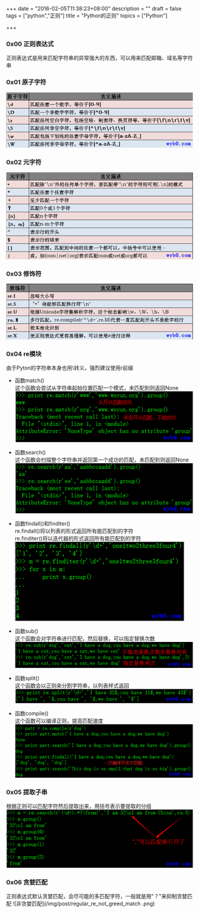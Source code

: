 +++
date = "2016-02-05T11:38:23+08:00"
description = ""
draft = false
tags = ["python","正则"]
title = "Python的正则"
topics = ["Python"]

+++

### 0x00 正则表达式
正则表达式是用来匹配字符串的异常强大的东西，可以用来匹配邮箱、域名等字符串

### 0x01 原子字符
![正则的原子字符](/img/post/regular_atomic_character.png)

### 0x02 元字符
![正则的元字符](/img/post/regular_metacharacters.png)

### 0x03 修饰符
![正则的修饰符](/img/post/regular_modifier.png)

### 0x04 re模块
由于Pyton的字符串本身也用\转义，强烈建议使用r前缀

* 函数match()  
这个函数会尝试从字符串起始位置匹配一个模式，未匹配到则返回None
![re模块的match函数](/img/post/regular_re_match.png)

* 函数search()  
这个函数会扫描整个字符串并返回第一个成功的匹配，未匹配到则返回None
![re模块的match函数](/img/post/regular_re_search.png)

* 函数findall()和finditer()  
re.findall()将以列表的形式返回所有能匹配到的字符  
re.finditer()将以迭代器的形式返回所有能匹配到的字符
![re的findall和finditer](/img/post/regular_re_findall_finditer.png)

* 函数sub()  
这个函数会对字符串进行匹配，然后替换，可以指定替换次数
![re的sub函数](/img/post/regular_re_sub.png)

* 函数split()  
这个函数会以正则来分割字符串，以列表样式返回
![re的split函数](/img/post/regular_re_split.png)

* 函数compile()  
这个函数可以编译正则，提高匹配速度
![re的compile函数](/img/post/regular_re_compile.png)

### 0x05 提取子串  
根据正则可以匹配字符然后提取出来，用括号表示要提取的分组
![提取子串](/img/post/regular_re_get_substr.png)

### 0x06 贪婪匹配
正则表达式默认贪婪匹配，会尽可能的多匹配字符，一般就是用"？"来抑制贪婪匹配
![非贪婪匹配](/img/post/regular_re_not_greed_match .png)
